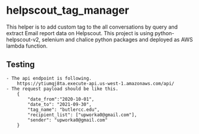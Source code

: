 # helpscout_tag_manager
This helper is to add custom tag to the all conversations by query and extract Email report data on Helpscout. 
This project is using python-helpscout-v2, selenium and chalice python packages and deployed as AWS lambda function.
     
## Testing
    - The api endpoint is following.
        https://ytiumqj8ta.execute-api.us-west-1.amazonaws.com/api/
    - The request payload should be like this.
        {
            "date_from":"2020-10-01",
            "date_to": "2021-09-30",
            "tag_name": "butlercc.edu",
            "recipient_list": ["upworka0@gmail.com"],
            "sender": "upworka0@gmail.com"
        }
    